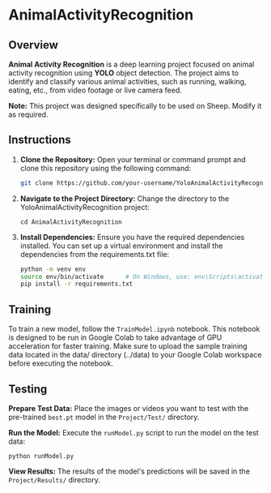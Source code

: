 # AnimalActivityRecognition

## Overview

**Animal Activity Recognition** is a deep learning project focused on animal activity recognition using **YOLO** object detection. The project aims to identify and classify various animal activities, such as running, walking, eating, etc., from video footage or live camera feed.

**Note:** This project was designed specifically to be used on Sheep. Modify it as required. 

## Instructions
1. **Clone the Repository:** Open your terminal or command prompt and clone this repository using the following command:

   ```bash
   git clone https://github.com/your-username/YoloAnimalActivityRecognition.git
   ```
2. **Navigate to the Project Directory:** Change the directory to the YoloAnimalActivityRecognition project:
   ```
   cd AnimalActivityRecognition
   ```
3. **Install Dependencies:** Ensure you have the required dependencies installed. You can set up a virtual environment and install the dependencies from the          requirements.txt file:

   ```bash
   python -m venv env
   source env/bin/activate      # On Windows, use: env\Scripts\activate
   pip install -r requirements.txt
   ```
   
## Training
   To train a new model, follow the `TrainModel.ipynb` notebook. This notebook is designed to be run in Google Colab to take advantage of GPU acceleration for        faster training. Make sure to upload the sample training data located in the data/ directory (../data) to your Google Colab workspace before executing the         notebook.
   
## Testing
   **Prepare Test Data:** Place the images or videos you want to test with the pre-trained `best.pt` model in the `Project/Test/` directory.
   
   **Run the Model:** Execute the `runModel.py` script to run the model on the test data:
   ```
   python runModel.py
   ```
   **View Results:** The results of the model's predictions will be saved in the `Project/Results/` directory.


